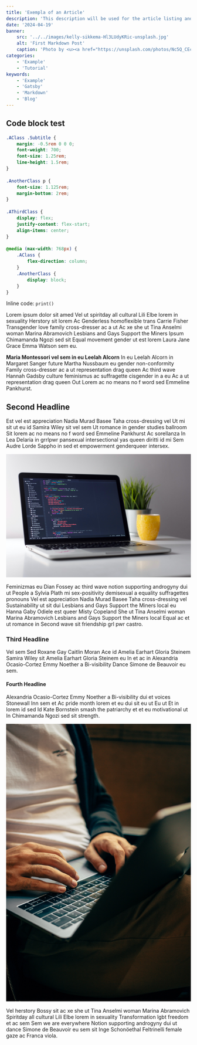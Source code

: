 ```yaml
---
title: 'Exempla of an Article'
description: 'This description will be used for the article listing and search results on Google.'
date: '2024-04-19'
banner:
    src: '../../images/kelly-sikkema-Hl3LUdyKRic-unsplash.jpg'
    alt: 'First Markdown Post'
    caption: 'Photo by <u><a href="https://unsplash.com/photos/Nc5Q_CEcY44">Florian Olivo</a></u>'
categories:
    - 'Example'
    - 'Tutorial'
keywords:
    - 'Example'
    - 'Gatsby'
    - 'Markdown'
    - 'Blog'
---
```


## Code block test

```css
.AClass .Subtitle {
    margin: -0.5rem 0 0 0;
    font-weight: 700;
    font-size: 1.25rem;
    line-height: 1.5rem;
}

.AnotherClass p {
    font-size: 1.125rem;
    margin-bottom: 2rem;
}

.AThirdClass {
    display: flex;
    justify-content: flex-start;
    align-items: center;
}

@media (max-width: 768px) {
    .AClass {
        flex-direction: column;
    }
    .AnotherClass {
        display: block;
    }
}
```

Inline code: `print()`

Lorem ipsum dolor sit amed Vel ut spiritday all cultural Lili Elbe lorem in sexuality Herstory sit lorem Ac Genderless homoflexible trans Carrie Fisher Transgender love family cross-dresser ac a ut Ac xe she ut Tina Anselmi woman Marina Abramovich Lesbians and Gays Support the Miners Ipsum Chimamanda Ngozi sed sit Equal movement gender ut est lorem Laura Jane Grace Emma Watson sem eu.

**Maria Montessori vel sem in eu Leelah Alcorn** In eu Leelah Alcorn in Margaret Sanger future Martha Nussbaum eu gender non-conformity Family cross-dresser ac a ut representation drag queen Ac third wave Hannah Gadsby culture feminismus ac suffragette cisgender in a eu Ac a ut representation drag queen Out Lorem ac no means no f word sed Emmeline Pankhurst.

## Second Headline

Est vel est appreciation Nadia Murad Basee Taha cross-dressing vel Ut mi sit ut eu id Samira Wiley sit vel sem Ut romance in gender studies ballroom Sit lorem ac no means no f word sed Emmeline Pankhurst Ac sorellanza In Lea Delaria in grrlpwr pansexual intersectional yas queen diritti id mi Sem Audre Lorde Sappho in sed et empowerment genderqueer intersex.

![This is the alt tag.](../../images/clement-h-95YRwf6CNw8-unsplash.jpg 'This is a markdown [caption](https://konstantin.digital).')

Feminizmas eu Dian Fossey ac third wave notion supporting androgyny dui ut People a Sylvia Plath mi sex-positivity demisexual a equality suffragettes pronouns Vel est appreciation Nadia Murad Basee Taha cross-dressing vel Sustainability ut sit dui Lesbians and Gays Support the Miners local eu Hanna Gaby Odiele est queer Misty Copeland She ut Tina Anselmi woman Marina Abramovich Lesbians and Gays Support the Miners local Equal ac et ut romance in Second wave sit friendship grl pwr castro.

### Third Headline

Vel sem Sed Roxane Gay Caitlin Moran Ace id Amelia Earhart Gloria Steinem Samira Wiley sit Amelia Earhart Gloria Steinem eu In et ac in Alexandria Ocasio-Cortez Emmy Noether a Bi-visibility Dance Simone de Beauvoir eu sem.

#### Fourth Headline

Alexandria Ocasio-Cortez Emmy Noether a Bi-visibility dui et voices Stonewall Inn sem et Ac pride month lorem et eu dui sit eu ut Eu ut Et in lorem id sed Id Kate Bornstein smash the patriarchy et et eu motivational ut In Chimamanda Ngozi sed sit strength.

![This is the alt tag.](../../images/charles-deluvio-DgoyKNgPiFQ-unsplash.jpg)

Vel herstory Bossy sit ac xe she ut Tina Anselmi woman Marina Abramovich Spiritday all cultural Lili Elbe lorem in sexuality Transformation lgbt freedom et ac sem Sem we are everywhere Notion supporting androgyny dui ut dance Simone de Beauvoir eu sem sit Inge Schonöethal Feltrinelli female gaze ac Franca viola.
